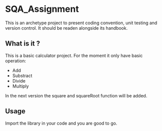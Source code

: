 # SQA_Assignment
This is an archetype project to present coding convention, unit testing and version control.
    It should be readen alongside its handbook.
 ## What is it ?
 This is a basic calculator project. For the moment it only have basic operation: 
  * Add
  * Substract
  * Divide
  * Multiply
 
 In the next version the square and squareRoot function will be added. 
 ## Usage
 Import the library in your code and you are good to go. 
